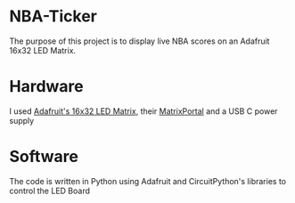 # NBA-Ticker
The purpose of this project is to display live NBA scores on an Adafruit 16x32 LED Matrix.

# Hardware
I used [Adafruit's 16x32 LED Matrix](https://www.adafruit.com/product/420), their [MatrixPortal](https://www.adafruit.com/product/4745) and a USB C power supply

# Software
The code is written in Python using Adafruit and CircuitPython's libraries to control the LED Board
